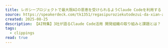 ```yaml
---
title: レガシープロジェクトで最大限AIの恩恵を受けられるようClaude Codeを利用する
source: https://speakerdeck.com/tk1351/regasipuroziekutodezui-da-xian-ainoen-hui-woshou-kerareruyouclaude-codewoli-yong-suru
created: 2025-08-25
description: 【AI特集】3社が語るClaude Code活用 開発組織の取り組みと課題とは？ 登壇スライドhttps://techplay.jp/event/984727
tags:
  - clippings
read: true
---
```

